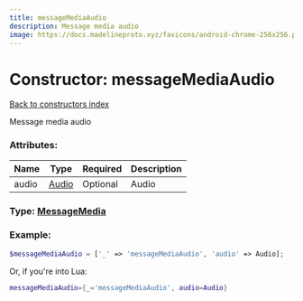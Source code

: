 ```yaml
---
title: messageMediaAudio
description: Message media audio
image: https://docs.madelineproto.xyz/favicons/android-chrome-256x256.png
---
```

# Constructor: messageMediaAudio  
[Back to constructors index](index.md)



Message media audio

### Attributes:

| Name     |    Type       | Required | Description |
|----------|---------------|----------|-------------|
|audio|[Audio](../types/Audio.md) | Optional|Audio|



### Type: [MessageMedia](../types/MessageMedia.md)


### Example:

```php
$messageMediaAudio = ['_' => 'messageMediaAudio', 'audio' => Audio];
```  


Or, if you're into Lua:

```lua
messageMediaAudio={_='messageMediaAudio', audio=Audio}

```


